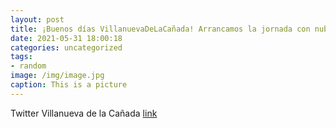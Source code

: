 ```yaml
---
layout: post
title: ¡Buenos días VillanuevaDeLaCañada! Arrancamos la jornada con nubes ☁ y, para esta tarde, a partir de las 17:00 horas, @AEMET_Ma...
date: 2021-05-31 18:00:18
categories: uncategorized
tags:
- random
image: /img/image.jpg
caption: This is a picture
---
```

Twitter Villanueva de la Cañada [link](https://twitter.com/AytoVDLCanada/status/1399275496710488066)
